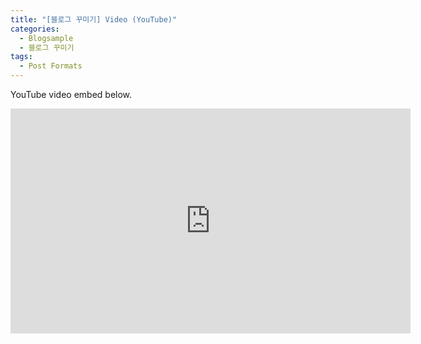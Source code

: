 ```yaml
---
title: "[블로그 꾸미기] Video (YouTube)"
categories: 
  - Blogsample
  - 블로그 꾸미기
tags:
  - Post Formats
---
```


YouTube video embed below.

<iframe width="640" height="360" src="https://www.youtube-nocookie.com/embed/l2Of1-d5E5o?controls=0&amp;showinfo=0" frameborder="0" allowfullscreen></iframe>